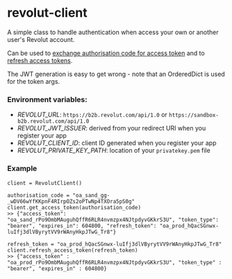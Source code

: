 # revolut-client

A simple class to handle authentication when access your own or another user's Revolut account. 

Can be used to [exchange authorisation code for access token](https://revolutdev.github.io/business-api/#exchange-authorisation-code-to-access-your-own-account) 
and to [refresh access tokens](https://revolutdev.github.io/business-api/#refresh-access-token-to-access-your-own-account).

The JWT generation is easy to get wrong - note that an OrderedDict is used for the token args.

### Environment variables:

* _REVOLUT_URL_: `https://b2b.revolut.com/api/1.0` or `https://sandbox-b2b.revolut.com/api/1.0`
* _REVOLUT_JWT_ISSUER_: derived from your redirect URI when you register your app
* _REVOLUT_CLIENT_ID_: client ID generated when you register your app
* _REVOLUT_PRIVATE_KEY_PATH_: location of your `privatekey.pem` file

### Example
```
client = RevolutClient()

authorisation_code = "oa_sand_gg-_wDV66wYfKKpnF4RIrpOZs2oPTwNp4TXOra5pS0g"
client.get_access_token(authorisation_code)
>> {"access_token": "oa_sand_rPo9OmbMAuguhQffR6RLR4nvmzpx4NJtpdyvGKkrS3U", "token_type": "bearer", "expires_in": 604800, "refresh_token": "oa_prod_hQacSGnwx-luIfj3dlVByrytVV9rWAnyHkpJTwG_Tr8"}

refresh_token = "oa_prod_hQacSGnwx-luIfj3dlVByrytVV9rWAnyHkpJTwG_Tr8"
client.refresh_access_token(refresh_token)
>> {"access_token" : "oa_prod_rPo9OmbMAuguhQffR6RLR4nvmzpx4NJtpdyvGKkrS3U", "token_type" : "bearer", "expires_in" : 604800}
```
